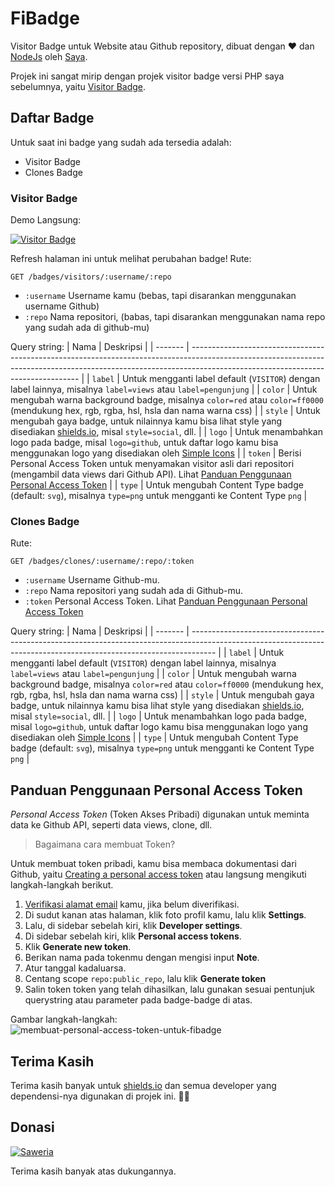 # FiBadge

Visitor Badge untuk Website atau Github repository, dibuat dengan ❤ dan [NodeJs](https://nodejs.org/) oleh [Saya](https://github.com/feri-irawan).

Projek ini sangat mirip dengan projek visitor badge versi PHP saya sebelumnya, yaitu [Visitor Badge](https://github.com/feri-irawan/visitor-badge).

## Daftar Badge

Untuk saat ini badge yang sudah ada tersedia adalah:

- Visitor Badge
- Clones Badge

### Visitor Badge

Demo Langsung:

[![Visitor Badge](https://fibadge.vercel.app/badges/visitors/feri-irawan/fibadge)]([https://](https://fibadge.vercel.app/visitor/feri-irawan/fibadge))

Refresh halaman ini untuk melihat perubahan badge!
Rute:

```plaintext
GET /badges/visitors/:username/:repo
```

- `:username` Username kamu (bebas, tapi disarankan menggunakan username Github)
- `:repo` Nama repositori, (babas, tapi disarankan menggunakan nama repo yang sudah ada di github-mu)

Query string:
| Nama    | Deskripsi                                                                                                                                                                                                      |
| ------- | -------------------------------------------------------------------------------------------------------------------------------------------------------------------------------------------------------------- |
| `label` | Untuk mengganti label default (`VISITOR`) dengan label lainnya, misalnya `label=views` atau `label=pengunjung`                                                                                                 |
| `color` | Untuk mengubah warna background badge, misalnya `color=red` atau `color=ff0000` (mendukung hex, rgb, rgba, hsl, hsla dan nama warna css)                                                                       |
| `style` | Untuk mengubah gaya badge, untuk nilainnya kamu bisa lihat style yang disediakan [shields.io](https://shields.io/), misal `style=social`, dll.                                                                 |
| `logo`  | Untuk menambahkan logo pada badge, misal `logo=github`, untuk daftar logo kamu bisa menggunakan logo yang disediakan oleh [Simple Icons](https://simpleicons.org/)                                             |
| `token` | Berisi Personal Access Token untuk menyamakan visitor asli dari repositori (mengambil data views dari Github API). Lihat [Panduan Penggunaan Personal Access Token](#panduan-penggunaan-personal-access-token) |
| `type`  | Untuk mengubah Content Type badge (default: `svg`), misalnya `type=png` untuk mengganti ke Content Type `png`                                                                                                  |

### Clones Badge

Rute:

```plaintext
GET /badges/clones/:username/:repo/:token
```

- `:username` Username Github-mu.
- `:repo` Nama repositori yang sudah ada di Github-mu.
- `:token` Personal Access Token. Lihat [Panduan Penggunaan Personal Access Token](#panduan-penggunaan-personal-access-token)

Query string:
| Nama    | Deskripsi                                                                                                                                                          |
| ------- | ------------------------------------------------------------------------------------------------------------------------------------------------------------------ |
| `label` | Untuk mengganti label default (`VISITOR`) dengan label lainnya, misalnya `label=views` atau `label=pengunjung`                                                     |
| `color` | Untuk mengubah warna background badge, misalnya `color=red` atau `color=ff0000` (mendukung hex, rgb, rgba, hsl, hsla dan nama warna css)                           |
| `style` | Untuk mengubah gaya badge, untuk nilainnya kamu bisa lihat style yang disediakan [shields.io](https://shields.io/), misal `style=social`, dll.                     |
| `logo`  | Untuk menambahkan logo pada badge, misal `logo=github`, untuk daftar logo kamu bisa menggunakan logo yang disediakan oleh [Simple Icons](https://simpleicons.org/) |
| `type`  | Untuk mengubah Content Type badge (default: `svg`), misalnya `type=png` untuk mengganti ke Content Type `png`                                                      |

## Panduan Penggunaan Personal Access Token

*Personal Access Token* (Token Akses Pribadi) digunakan untuk meminta data ke Github API, seperti data views, clone, dll.

> Bagaimana cara membuat Token?

Untuk membuat token pribadi, kamu bisa membaca dokumentasi dari Github, yaitu [Creating a personal access token](https://docs.github.com/en/authentication/keeping-your-account-and-data-secure/creating-a-personal-access-token#creating-a-token) atau langsung mengikuti langkah-langkah berikut.

1. [Verifikasi alamat email](https://docs.github.com/en/github/getting-started-with-github/verifying-your-email-address) kamu, jika belum diverifikasi.
2. Di sudut kanan atas halaman, klik foto profil kamu, lalu klik **Settings**.
3. Lalu, di sidebar sebelah kiri, klik **Developer settings**.
4. Di sidebar sebelah kiri, klik **Personal access tokens**.
5. Klik **Generate new token**.
6. Berikan nama pada tokenmu dengan mengisi input **Note**.
7. Atur tanggal kadaluarsa.
8. Centang scope `repo:public_repo`, lalu klik **Generate token**
9. Salin token token yang telah dihasilkan, lalu gunakan sesuai pentunjuk querystring atau parameter pada badge-badge di atas.

Gambar langkah-langkah:
![membuat-personal-access-token-untuk-fibadge](https://user-images.githubusercontent.com/57158078/144798578-618d4512-1c55-4fc3-9538-3f205ca2bae6.png)

## Terima Kasih

Terima kasih banyak untuk [shields.io](https://shields.io/) dan semua developer yang dependensi-nya digunakan di projek ini. 🙏🏻

## Donasi

[![Saweria](https://img.shields.io/badge/-SAWERIA-orange?style=for-the-badge&logo=GitHub-Sponsors&logoColor=white)](https://saweria.co/feriirawans)

Terima kasih banyak atas dukungannya.

